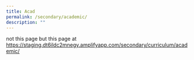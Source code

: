 ```yaml
---
title: Acad
permalink: /secondary/academic/
description: ""
---
```




not this page but this page at https://staging.dt6ildc2mnegy.amplifyapp.com/secondary/curriculum/academic/
